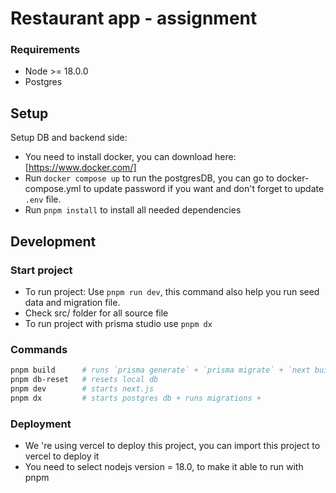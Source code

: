# Restaurant app - assignment

### Requirements

- Node >= 18.0.0
- Postgres

## Setup

Setup DB and backend side:

- You need to install docker, you can download here: [https://www.docker.com/]
- Run `docker compose up` to run the postgresDB, you can go to docker-compose.yml to update password if you want and don't forget to update `.env` file.
- Run `pnpm install` to install all needed dependencies

## Development

### Start project

- To run project: Use `pnpm run dev`, this command also help you run seed data and migration file.
- Check src/ folder for all source file
- To run project with prisma studio use `pnpm dx`

### Commands

```bash
pnpm build      # runs `prisma generate` + `prisma migrate` + `next build`
pnpm db-reset   # resets local db
pnpm dev        # starts next.js
pnpm dx         # starts postgres db + runs migrations +
```

### Deployment

- We 're using vercel to deploy this project, you can import this project to vercel to deploy it
- You need to select nodejs version = 18.0, to make it able to run with pnpm
